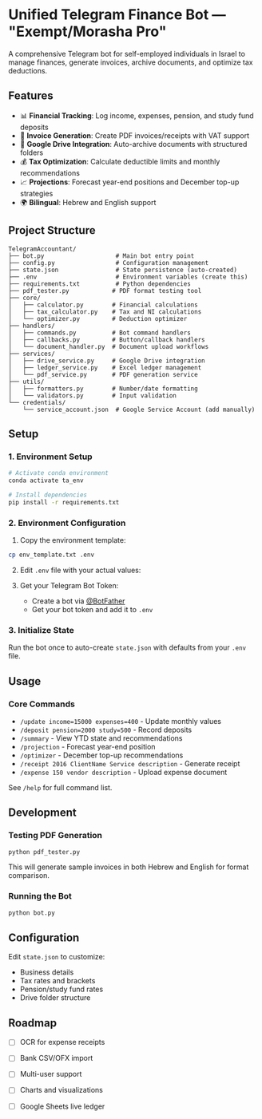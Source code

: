 # Unified Telegram Finance Bot — "Exempt/Morasha Pro"

A comprehensive Telegram bot for self-employed individuals in Israel to manage finances, generate invoices, archive documents, and optimize tax deductions.

## Features

- 📊 **Financial Tracking**: Log income, expenses, pension, and study fund deposits
- 🧾 **Invoice Generation**: Create PDF invoices/receipts with VAT support
- 📁 **Google Drive Integration**: Auto-archive documents with structured folders
- 💰 **Tax Optimization**: Calculate deductible limits and monthly recommendations
- 📈 **Projections**: Forecast year-end positions and December top-up strategies
- 🌍 **Bilingual**: Hebrew and English support

## Project Structure

```
TelegramAccountant/
├── bot.py                    # Main bot entry point
├── config.py                 # Configuration management
├── state.json                # State persistence (auto-created)
├── .env                      # Environment variables (create this)
├── requirements.txt          # Python dependencies
├── pdf_tester.py            # PDF format testing tool
├── core/
│   ├── calculator.py        # Financial calculations
│   ├── tax_calculator.py    # Tax and NI calculations
│   └── optimizer.py         # Deduction optimizer
├── handlers/
│   ├── commands.py          # Bot command handlers
│   ├── callbacks.py         # Button/callback handlers
│   └── document_handler.py  # Document upload workflows
├── services/
│   ├── drive_service.py     # Google Drive integration
│   ├── ledger_service.py    # Excel ledger management
│   └── pdf_service.py       # PDF generation service
├── utils/
│   ├── formatters.py        # Number/date formatting
│   └── validators.py        # Input validation
└── credentials/
    └── service_account.json  # Google Service Account (add manually)
```

## Setup

### 1. Environment Setup

```bash
# Activate conda environment
conda activate ta_env

# Install dependencies
pip install -r requirements.txt
```

### 2. Environment Configuration

1. Copy the environment template:
```bash
cp env_template.txt .env
```

2. Edit `.env` file with your actual values:

3. Get your Telegram Bot Token:
   - Create a bot via [@BotFather](https://t.me/botfather)
   - Get your bot token and add it to `.env`

### 3. Initialize State

Run the bot once to auto-create `state.json` with defaults from your `.env` file.

## Usage

### Core Commands

- `/update income=15000 expenses=400` - Update monthly values
- `/deposit pension=2000 study=500` - Record deposits
- `/summary` - View YTD state and recommendations
- `/projection` - Forecast year-end position
- `/optimizer` - December top-up recommendations
- `/receipt 2016 ClientName Service description` - Generate receipt
- `/expense 150 vendor description` - Upload expense document

See `/help` for full command list.

## Development

### Testing PDF Generation

```bash
python pdf_tester.py
```

This will generate sample invoices in both Hebrew and English for format comparison.

### Running the Bot

```bash
python bot.py
```

## Configuration

Edit `state.json` to customize:
- Business details
- Tax rates and brackets
- Pension/study fund rates
- Drive folder structure

## Roadmap

- [ ] OCR for expense receipts
- [ ] Bank CSV/OFX import
- [ ] Multi-user support
- [ ] Charts and visualizations
- [ ] Google Sheets live ledger


